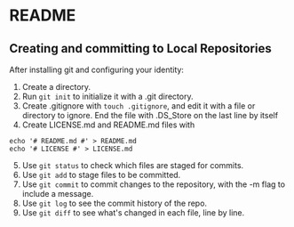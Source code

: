 # README #

## Creating and committing to Local Repositories ##

After installing git and configuring your identity:

1. Create a directory.
2. Run `git init` to initialize it with a .git directory.
3. Create .gitignore with `touch .gitignore`, and edit it with a file or directory to ignore. End the file with .DS_Store on the last line by itself
4. Create LICENSE.md and README.md files with
```
echo '# README.md #' > README.md
echo '# LICENSE #' > LICENSE.md
```
5. Use `git status` to check which files are staged for commits.
6. Use `git add` to stage files to be committed.
7. Use `git commit` to commit changes to the repository, with the -m flag to include a message.
8. Use `git log` to see the commit history of the repo.
9. Use `git diff` to see what's changed in each file, line by line.
